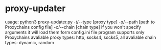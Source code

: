 # proxy-updater

usage:
python3 proxy-updater.py -t/--type [proxy type] -p/--path [path to Proxychains config file] -c/--chain [chain type]
if you won't specify arguments it will load them form config.ini file
program supports only Proxychains
avaliable proxy types: http, socks4, socks5, all
avaliable chain types: dynamic, random
